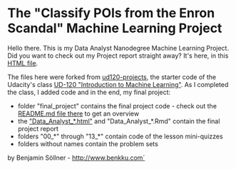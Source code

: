The "Classify POIs from the Enron Scandal" Machine Learning Project
===================================================================

Hello there. This is my Data Analyst Nanodegree Machine Learning Project.
Did you want to check out my Project report straight away?
It's here, in this [HTML file][3].

The files here were forked from [ud120-projects][1], the starter code
of the Udacity's class [UD-120 "Introduction to Machine Learning"][2].
As I completed the class, I added code and in the end, my final project:

* folder "final_project" contains the final project code - check out the
[README.md file there][4] to get an overview 
* the ["Data_Analyst_*.html"][3] and "Data_Analyst_*.Rmd" contain the
final project report
* folders "00_\*" through "13_\*" contain code of the lesson mini-quizzes
* folders without names contain the problem sets

[1]: https://github.com/udacity/ud120-projects
[2]: https://www.udacity.com/course/viewer#!/c-ud120-nd
[3]: https://rawgit.com/benjaminsoellner/DAND_5_MachineLearningEnronData/master/Data_Analyst_Project_5_-_Classify_POIs_with_Machine_Learning.html
[4]: final_project/README.md

by Benjamin Söllner - http://www.benkku.com´
